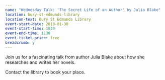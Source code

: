 ```yaml
---
name: "Wednesday Talk: 'The Secret Life of an Author' by Julia Blake"
location: bury-st-edmunds-library
location-text: Bury St Edmunds Library
event-start-date: 2019-01-30
event-start-time: 1030
event-end-time: 1130
event-ticket-price: free
breadcrumb: y
---
```


Join us for a fascinating talk from author Julia Blake about how she researches and writes her novels.

Contact the library to book your place.
